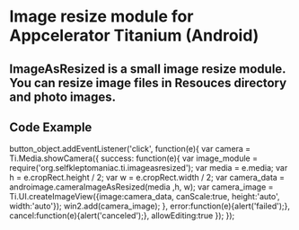 Image resize module for Appcelerator Titanium (Android)
=========================================

ImageAsResized is a small image resize module. You can resize image files in Resouces directory and photo images.
-------------------

Code Example
-------------------

  button_object.addEventListener('click', function(e){
  	var camera = Ti.Media.showCamera({
  		success: function(e){
  			var image_module = require('org.selfkleptomaniac.ti.imageasresized');
  			var media = e.media;
  			var h = e.cropRect.height / 2;
  			var w = e.cropRect.width / 2;
  			var camera_data = androimage.cameraImageAsResized(media ,h, w);
  			var camera_image = Ti.UI.createImageView({image:camera_data, canScale:true, height:'auto', width:'auto'});
  			win2.add(camera_image);
  		},
  		error:function(e){alert('failed');},
  		cancel:function(e){alert('canceled');},
  		allowEditing:true
  		});
  });
